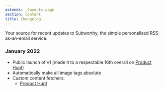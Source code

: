 ```yaml
---
extends: _layouts.page
section: content
title: Changelog
---
```


Your source for recent updates to Subworthy, the simple personalised RSS-as-an-email service.


### January 2022

- Public launch of v1 (made it to a respectable 16th overall on [Product Hunt](https://www.producthunt.com/posts/subworthy))
- Automatically make all image tags absolute
- Custom content fetchers:
    - [Product Hunt](https://www.producthunt.com)